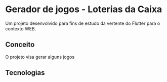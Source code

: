 # Gerador de jogos - Loterias da Caixa

Um projeto desenvolvido para fins de estudo da vertente do Flutter para o contexto WEB.

## Conceito

O projeto visa gerar alguns jogos 

## Tecnologias

